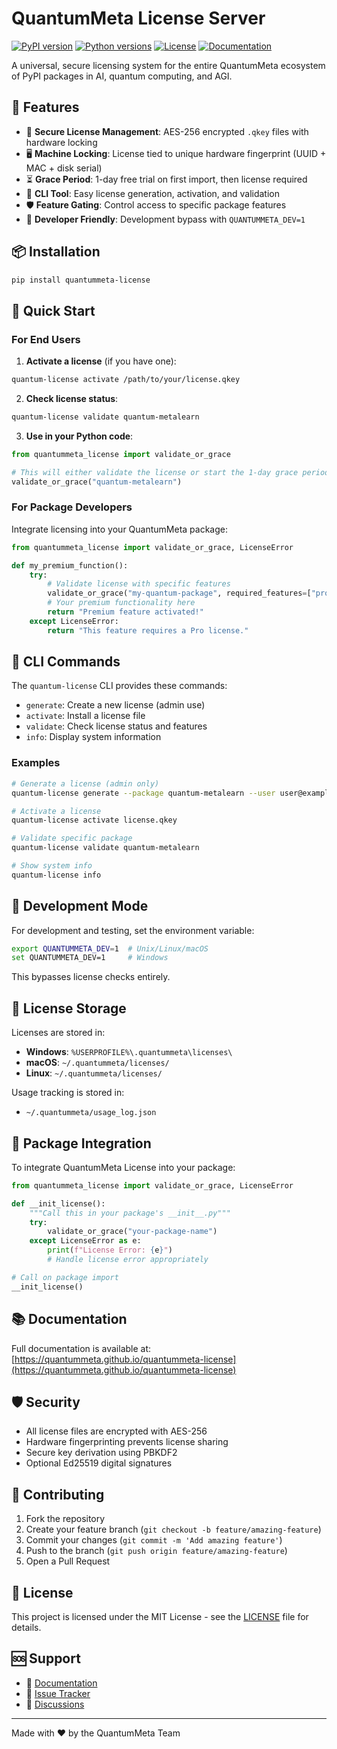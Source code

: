 # QuantumMeta License Server

[![PyPI version](https://badge.fury.io/py/quantummeta-license.svg)](https://badge.fury.io/py/quantummeta-license)
[![Python versions](https://img.shields.io/pypi/pyversions/quantummeta-license.svg)](https://pypi.org/project/quantummeta-license/)
[![License](https://img.shields.io/badge/license-MIT-blue.svg)](https://opensource.org/licenses/MIT)
[![Documentation](https://img.shields.io/badge/docs-available-brightgreen.svg)](https://krish567366.github.io/license-server)

A universal, secure licensing system for the entire QuantumMeta ecosystem of PyPI packages in AI, quantum computing, and AGI.

## 🚀 Features

- 🔐 **Secure License Management**: AES-256 encrypted `.qkey` files with hardware locking
- 🖥️ **Machine Locking**: License tied to unique hardware fingerprint (UUID + MAC + disk serial)
- ⏳ **Grace Period**: 1-day free trial on first import, then license required
- 🧪 **CLI Tool**: Easy license generation, activation, and validation
- 🛡️ **Feature Gating**: Control access to specific package features
- 🔧 **Developer Friendly**: Development bypass with `QUANTUMMETA_DEV=1`

## 📦 Installation

```bash
pip install quantummeta-license
```

## 🚀 Quick Start

### For End Users

1. **Activate a license** (if you have one):
```bash
quantum-license activate /path/to/your/license.qkey
```

2. **Check license status**:
```bash
quantum-license validate quantum-metalearn
```

3. **Use in your Python code**:
```python
from quantummeta_license import validate_or_grace

# This will either validate the license or start the 1-day grace period
validate_or_grace("quantum-metalearn")
```

### For Package Developers

Integrate licensing into your QuantumMeta package:

```python
from quantummeta_license import validate_or_grace, LicenseError

def my_premium_function():
    try:
        # Validate license with specific features
        validate_or_grace("my-quantum-package", required_features=["pro"])
        # Your premium functionality here
        return "Premium feature activated!"
    except LicenseError:
        return "This feature requires a Pro license."
```

## 🧪 CLI Commands

The `quantum-license` CLI provides these commands:

- `generate`: Create a new license (admin use)
- `activate`: Install a license file
- `validate`: Check license status and features
- `info`: Display system information

### Examples

```bash
# Generate a license (admin only)
quantum-license generate --package quantum-metalearn --user user@example.com --features core,pro

# Activate a license
quantum-license activate license.qkey

# Validate specific package
quantum-license validate quantum-metalearn

# Show system info
quantum-license info
```

## 🔧 Development Mode

For development and testing, set the environment variable:

```bash
export QUANTUMMETA_DEV=1  # Unix/Linux/macOS
set QUANTUMMETA_DEV=1     # Windows
```

This bypasses license checks entirely.

## 📁 License Storage

Licenses are stored in:

- **Windows**: `%USERPROFILE%\.quantummeta\licenses\`
- **macOS**: `~/.quantummeta/licenses/`
- **Linux**: `~/.quantummeta/licenses/`

Usage tracking is stored in:
- `~/.quantummeta/usage_log.json`

## 🧠 Package Integration

To integrate QuantumMeta License into your package:

```python
from quantummeta_license import validate_or_grace, LicenseError

def __init_license():
    """Call this in your package's __init__.py"""
    try:
        validate_or_grace("your-package-name")
    except LicenseError as e:
        print(f"License Error: {e}")
        # Handle license error appropriately

# Call on package import
__init_license()
```

## 📚 Documentation

Full documentation is available at: [https://quantummeta.github.io/quantummeta-license](https://quantummeta.github.io/quantummeta-license)

## 🛡️ Security

- All license files are encrypted with AES-256
- Hardware fingerprinting prevents license sharing
- Secure key derivation using PBKDF2
- Optional Ed25519 digital signatures

## 🤝 Contributing

1. Fork the repository
2. Create your feature branch (`git checkout -b feature/amazing-feature`)
3. Commit your changes (`git commit -m 'Add amazing feature'`)
4. Push to the branch (`git push origin feature/amazing-feature`)
5. Open a Pull Request

## 📄 License

This project is licensed under the MIT License - see the [LICENSE](LICENSE) file for details.

## 🆘 Support

- 📖 [Documentation](https://quantummeta.github.io/quantummeta-license)
- 🐛 [Issue Tracker](https://github.com/quantummeta/quantummeta-license/issues)
- 💬 [Discussions](https://github.com/quantummeta/quantummeta-license/discussions)

---

Made with ❤️ by the QuantumMeta Team
